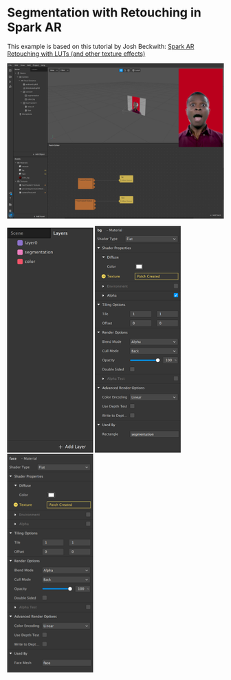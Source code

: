 # Segmentation with Retouching in Spark AR

This example is based on this tutorial by Josh Beckwith:
[Spark AR Retouching with LUTs (and other texture effects)](https://www.youtube.com/watch?v=4g4CoL_KCkE)

![Segmentation with Retouching in Spark AR](screenshot.png)

<img src="https://github.com/allanberger/spark-seg-with-retouch/blob/master/layers.png" width="200">
<img src="https://github.com/allanberger/spark-seg-with-retouch/blob/master/bg_mat.png" width="200">
<img src="https://github.com/allanberger/spark-seg-with-retouch/blob/master/face_mat.png" width="200">
